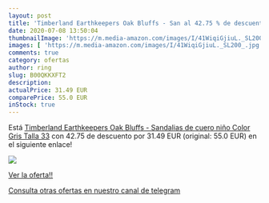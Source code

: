 ```yaml
---
layout: post
title: 'Timberland Earthkeepers Oak Bluffs - San al 42.75 % de descuento'
date: 2020-07-08 13:50:04
thumbnailImage: 'https://m.media-amazon.com/images/I/41WiqiGjiuL._SL200_.jpg'
images: [ 'https://m.media-amazon.com/images/I/41WiqiGjiuL._SL200_.jpg' ]
comments: true
category: ofertas
author: ring
slug: B00QKKXFT2
description:
actualPrice: 31.49 EUR
comparePrice: 55.0 EUR
inStock: true
---
```


Está [Timberland Earthkeepers Oak Bluffs - Sandalias de cuero niño  Color Gris  Talla 33](https://www.amazon.com/dp/B00QKKXFT2/?tag=redken08-20) con 42.75 de descuento por 31.49 EUR (original: 55.0 EUR) en el siguiente enlace!

[![](https://m.media-amazon.com/images/I/41WiqiGjiuL._SL200_.jpg)](https://www.amazon.com/dp/B00QKKXFT2/?tag=redken08-20)

[Ver la oferta!!](https://www.amazon.com/dp/B00QKKXFT2/?tag=redken08-20)

[Consulta otras ofertas en nuestro canal de telegram](https://t.me/s/ofertas25)
